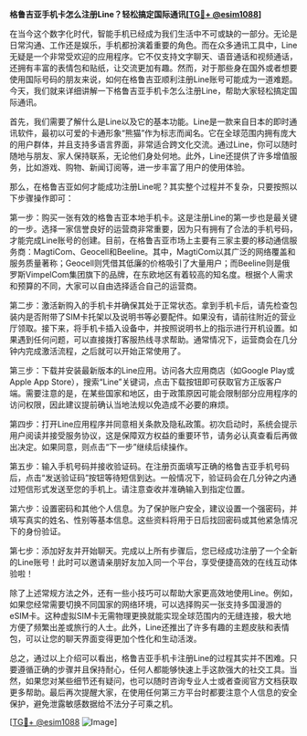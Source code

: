 **格鲁吉亚手机卡怎么注册Line？轻松搞定国际通讯[[TG💪+ @esim1088](https://t.me/s/esim1088)]**

在当今这个数字化时代，智能手机已经成为我们生活中不可或缺的一部分。无论是日常沟通、工作还是娱乐，手机都扮演着重要的角色。而在众多通讯工具中，Line无疑是一个非常受欢迎的应用程序。它不仅支持文字聊天、语音通话和视频通话，还拥有丰富的表情包和贴纸，让交流更加有趣。然而，对于那些身在国外或者想要使用国际号码的朋友来说，如何在格鲁吉亚顺利注册Line账号可能成为一道难题。今天，我们就来详细讲解一下格鲁吉亚手机卡怎么注册Line，帮助大家轻松搞定国际通讯。

首先，我们需要了解什么是Line以及它的基本功能。Line是一款来自日本的即时通讯软件，最初以可爱的卡通形象“熊猫”作为标志而闻名。它在全球范围内拥有庞大的用户群体，并且支持多语言界面，非常适合跨文化交流。通过Line，你可以随时随地与朋友、家人保持联系，无论他们身处何地。此外，Line还提供了许多增值服务，比如游戏、购物、新闻订阅等，进一步丰富了用户的使用体验。

那么，在格鲁吉亚如何才能成功注册Line呢？其实整个过程并不复杂，只要按照以下步骤操作即可：

第一步：购买一张有效的格鲁吉亚本地手机卡。这是注册Line的第一步也是最关键的一步。选择一家信誉良好的运营商非常重要，因为只有拥有了合法的手机号码，才能完成Line账号的创建。目前，在格鲁吉亚市场上主要有三家主要的移动通信服务商：MagtiCom、Geocell和Beeline。其中，MagtiCom以其广泛的网络覆盖和服务质量著称；Geocell则凭借其低廉的价格吸引了大量用户；而Beeline则是俄罗斯VimpelCom集团旗下的品牌，在东欧地区有着较高的知名度。根据个人需求和预算的不同，大家可以自由选择适合自己的运营商。

第二步：激活新购入的手机卡并确保其处于正常状态。拿到手机卡后，请先检查包装内是否附带了SIM卡托架以及说明书等必要配件。如果没有，请前往附近的营业厅领取。接下来，将手机卡插入设备中，并按照说明书上的指示进行开机设置。如果遇到任何问题，可以直接拨打客服热线寻求帮助。通常情况下，运营商会在几分钟内完成激活流程，之后就可以开始正常使用了。

第三步：下载并安装最新版本的Line应用。访问各大应用商店（如Google Play或Apple App Store），搜索“Line”关键词，点击下载按钮即可获取官方正版客户端。需要注意的是，在某些国家和地区，由于政策原因可能会限制部分应用程序的访问权限，因此建议提前确认当地法规以免造成不必要的麻烦。

第四步：打开Line应用程序并同意相关条款及隐私政策。初次启动时，系统会提示用户阅读并接受服务协议，这是保障双方权益的重要环节，请务必认真查看后再做出决定。如果同意，则点击“下一步”继续后续操作。

第五步：输入手机号码并接收验证码。在注册页面填写正确的格鲁吉亚手机号码后，点击“发送验证码”按钮等待短信到达。一般情况下，验证码会在几分钟之内通过短信形式发送至您的手机上。请注意查收并准确输入到指定位置。

第六步：设置密码和其他个人信息。为了保护账户安全，建议设置一个强密码，并填写真实的姓名、性别等基本信息。这些资料将用于日后找回密码或其他紧急情况下的身份验证。

第七步：添加好友并开始聊天。完成以上所有步骤后，您已经成功注册了一个全新的Line账号！此时可以邀请亲朋好友加入同一个平台，享受便捷高效的在线互动体验啦！

除了上述常规方法之外，还有一些小技巧可以帮助大家更高效地使用Line。例如，如果您经常需要切换不同国家的网络环境，可以选择购买一张支持多国漫游的eSIM卡。这种虚拟SIM卡无需物理更换就能实现全球范围内的无缝连接，极大地方便了频繁出差或旅行的人士。此外，Line还推出了许多有趣的主题皮肤和表情包，可以让您的聊天界面变得更加个性化和生动活泼。

总之，通过以上介绍可以看出，格鲁吉亚手机卡注册Line的过程其实并不困难。只要遵循正确的步骤并且保持耐心，任何人都能够快速上手这款强大的社交工具。当然，如果您对某些细节还有疑问，也可以随时咨询专业人士或者查阅官方文档获取更多帮助。最后再次提醒大家，在使用任何第三方平台时都要注意个人信息的安全保护，避免泄露敏感数据给不法分子可乘之机。

[[TG💪+ @esim1088](https://t.me/s/esim1088) ![Image](https://i.postimg.cc/4NQfJmqS/Snipaste-2025-05-13-00-14-12.png)]